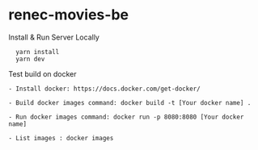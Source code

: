 # renec-movies-be

Install & Run Server Locally
```
  yarn install
  yarn dev
```

Test build on docker
```
- Install docker: https://docs.docker.com/get-docker/

- Build docker images command: docker build -t [Your docker name] .

- Run docker images command: docker run -p 8080:8080 [Your docker name]

- List images : docker images
```
